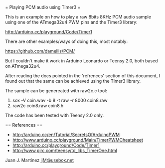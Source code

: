 = Playing PCM audio using Timer3 =

This is an example on how to play a raw 8bits 8KHz PCM audio sample
using one of the ATmega32u4 PWM pins and the Timer3 library:

  http://arduino.cc/playground/Code/Timer1

There are other examples/ways of doing this, most notably:

  https://github.com/damellis/PCM/

But I couldn't make it work in Arduino Leonardo or Teensy 2.0, both
based on ATmega32u4.

After reading the docs pointed in the 'refrences' section of this
document, I found out that the same can be achieved using the Timer3
library.

The sample can be genereated with raw2c.c tool:

 1. sox -V coin.wav -b 8 -t raw -r 8000 coin8.raw
 2. raw2c coin8.raw coin8.h

The code has been tested with Teensy 2.0 only.

== References ==

 - http://arduino.cc/en/Tutorial/SecretsOfArduinoPWM
 - http://www.arduino.cc/playground/Main/TimerPWMCheatsheet
 - http://arduino.cc/playground/Code/Timer1
 - http://www.pjrc.com/teensy/td_libs_TimerOne.html

Juan J. Martínez <jjM@usebox.net>

